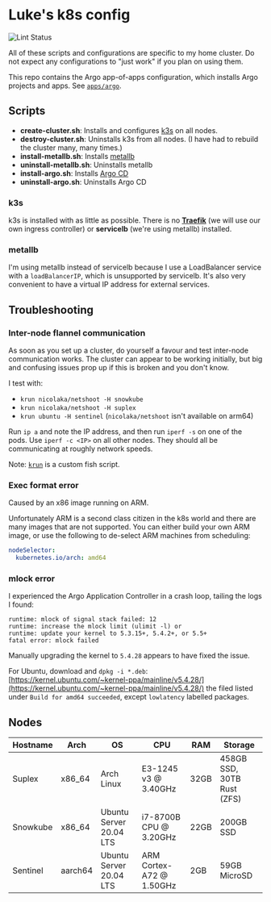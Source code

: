 # Luke's k8s config

![Lint Status](https://github.com/LukeChannings/k8s-at-home/workflows/Lint/badge.svg)

All of these scripts and configurations are specific to my home cluster. Do not expect any configurations to "just work" if you plan on using them.

This repo contains the Argo app-of-apps configuration, which installs Argo projects and apps. See [`apps/argo`](./apps/argo).

## Scripts

- **create-cluster.sh**: Installs and configures [k3s](https://k3s.io) on all nodes.
- **destroy-cluster.sh**: Uninstalls k3s from all nodes. (I have had to rebuild the cluster many, many times.)
- **install-metallb.sh**: Installs [metallb](https://metallb.universe.tf)
- **uninstall-metallb.sh**: Uninstalls metallb
- **install-argo.sh**: Installs [Argo CD](https://argoproj.github.io/argo-cd/)
- **uninstall-argo.sh**: Uninstalls Argo CD

### k3s

k3s is installed with as little as possible. There is no [**Traefik**](https://containo.us/traefik/) (we will use our own ingress controller) or **servicelb** (we're using metallb) installed.

### metallb

I'm using metallb instead of servicelb because I use a LoadBalancer service with a `loadBalancerIP`, which is unsupported by servicelb. It's also very convenient to have a virtual IP address for external services.

## Troubleshooting

### Inter-node flannel communication

As soon as you set up a cluster, do yourself a favour and test inter-node communication works. The cluster can appear to be working initially, but big and confusing issues prop up if this is broken and you don't know.

I test with:

- `krun nicolaka/netshoot -H snowkube`
- `krun nicolaka/netshoot -H suplex`
- `krun ubuntu -H sentinel` (`nicolaka/netshoot` isn't available on arm64)

Run `ip a` and note the IP address, and then run `iperf -s` on one of the pods.
Use `iperf -c <IP>` on all other nodes. They should all be communicating at roughly network speeds.

Note: [`krun`](https://github.com/LukeChannings/.config/blob/master/fish/functions/krun.fish) is a custom fish script.

### Exec format error

Caused by an x86 image running on ARM.

Unfortunately ARM is a second class citizen in the k8s world and there are many images that are not supported.
You can either build your own ARM image, or use the following to de-select ARM machines from scheduling:

```yaml
nodeSelector:
  kubernetes.io/arch: amd64
```

### mlock error

I experienced the Argo Application Controller in a crash loop, tailing the logs I found:

```
runtime: mlock of signal stack failed: 12
runtime: increase the mlock limit (ulimit -l) or
runtime: update your kernel to 5.3.15+, 5.4.2+, or 5.5+
fatal error: mlock failed
```

Manually upgrading the kernel to `5.4.28` appears to have fixed the issue.

For Ubuntu, download and `dpkg -i *.deb`: [https://kernel.ubuntu.com/~kernel-ppa/mainline/v5.4.28/](https://kernel.ubuntu.com/~kernel-ppa/mainline/v5.4.28/) the filed listed under `Build for amd64 succeeded`, except `lowlatency` labelled packages.

## Nodes

| Hostname | Arch    | OS                      | CPU                      | RAM  | Storage                    |
|----------|---------|-------------------------|--------------------------|------|----------------------------|
| Suplex   | x86_64  | Arch Linux              | E3-1245 v3 @ 3.40GHz     | 32GB | 458GB SSD, 30TB Rust (ZFS) |
| Snowkube | x86_64  | Ubuntu Server 20.04 LTS | i7-8700B CPU @ 3.20GHz   | 22GB | 200GB SSD                  |
| Sentinel | aarch64 | Ubuntu Server 20.04 LTS | ARM Cortex-A72 @ 1.50GHz | 2GB  | 59GB MicroSD               |
